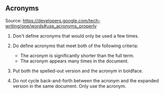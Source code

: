 ## Acronyms

Source: https://developers.google.com/tech-writing/one/words#use_acronyms_properly

1. Don't define acronyms that would only be used a few times.
2. Do define acronyms that meet both of the following criteria:
	
	- The acronym is significantly shorter than the full term.
	- The acronym appears many times in the document.
	
3. Put both the spelled-out version and the acronym in boldface.
4. Do not cycle back-and-forth between the acronym and the expanded version in the same document. Only use the acronym.


